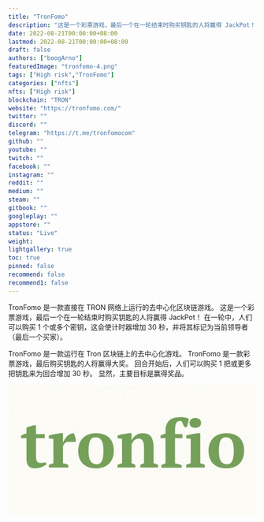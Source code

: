 ```yaml
---
title: "TronFomo"
description: "这是一个彩票游戏，最后一个在一轮结束时购买钥匙的人将赢得 JackPot！"
date: 2022-08-21T00:00:00+08:00
lastmod: 2022-08-21T00:00:00+08:00
draft: false
authors: ["boogArno"]
featuredImage: "tronfomo-4.png"
tags: ["High risk","TronFomo"]
categories: ["nfts"]
nfts: ["High risk"]
blockchain: "TRON"
website: "https://tronfomo.com/"
twitter: ""
discord: ""
telegram: "https://t.me/tronfomocom"
github: ""
youtube: ""
twitch: ""
facebook: ""
instagram: ""
reddit: ""
medium: ""
steam: ""
gitbook: ""
googleplay: ""
appstore: ""
status: "Live"
weight: 
lightgallery: true
toc: true
pinned: false
recommend: false
recommend1: false
---
```

TronFomo 是一款直接在 TRON 网络上运行的去中心化区块链游戏。
这是一个彩票游戏，最后一个在一轮结束时购买钥匙的人将赢得 JackPot！
在一轮中，人们可以购买 1 个或多个密钥，这会使计时器增加 30 秒，并将其标记为当前领导者（最后一个买家）。

TronFomo 是一款运行在 Tron 区块链上的去中心化游戏。 TronFomo 是一款彩票游戏，最后购买钥匙的人将赢得大奖。 回合开始后，人们可以购买 1 把或更多把钥匙来为回合增加 30 秒。 显然，主要目标是赢得奖品。

![R](R.jpg)